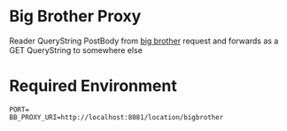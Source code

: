 # Big Brother Proxy
Reader QueryString PostBody from [big brother](https://play.google.com/store/apps/details?id=org.gnarf.bigbrother.gps&hl=en) request and forwards as a GET QueryString to somewhere else


# Required Environment
```
PORT=
BB_PROXY_URI=http://localhost:8081/location/bigbrother
```
